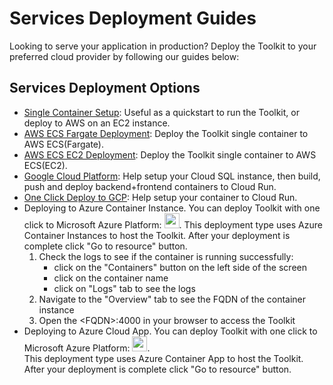 # Services Deployment Guides

Looking to serve your application in production? Deploy the Toolkit to your preferred cloud provider by following our guides below:

## Services Deployment Options
- [Single Container Setup](deployment_guides/single_container.md): Useful as a quickstart to run the Toolkit, or deploy to AWS on an EC2 instance.
- [AWS ECS Fargate Deployment](deployment_guides/aws_ecs_single_container.md): Deploy the Toolkit single container to AWS ECS(Fargate).
- [AWS ECS EC2 Deployment](deployment_guides/aws_ecs_single_container_ec2.md): Deploy the Toolkit single container to AWS ECS(EC2).
- [Google Cloud Platform](deployment_guides/gcp_deployment.md): Help setup your Cloud SQL instance, then build, push and deploy backend+frontend containers to Cloud Run.
- [One Click Deploy to GCP](deployment_guides/gcp_one_click_deployment.md): Help setup your container to Cloud Run.
- Deploying to Azure Container Instance. You can deploy Toolkit with one click to Microsoft Azure Platform: [<img src="https://aka.ms/deploytoazurebutton" height="24px">](https://portal.azure.com/#create/Microsoft.Template/uri/https%3A%2F%2Fraw.githubusercontent.com%2Fcohere-ai%2Fcohere-toolkit%2Fmain%2Fazuredeploy.json).  This deployment type uses Azure Container Instances to host the Toolkit. After your deployment is complete click "Go to resource" button.
   1) Check the logs to see if the container is running successfully:
      - click on the "Containers" button on the left side of the screen
      - click on the container name
      - click on "Logs" tab to see the logs
   2) Navigate to the "Overview" tab to see the FQDN of the container instance
   3) Open the \<FQDN\>:4000 in your browser to access the Toolkit
- Deploying to Azure Cloud App. You can deploy Toolkit with one click to Microsoft Azure Platform: [<img src="https://aka.ms/deploytoazurebutton" height="24px">](https://portal.azure.com/#create/Microsoft.Template/uri/https%3A%2F%2Fraw.githubusercontent.com%2Fcohere-ai%2Fcohere-toolkit%2Feugene%2FEXT2-69_azure_hpa%2Fazuredeploy.hpa.json).  
  This deployment type uses Azure Container App to host the Toolkit. After your deployment is complete click "Go to resource" button.
    

